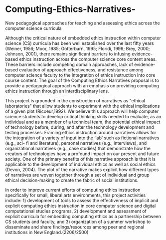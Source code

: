 # Computing-Ethics-Narratives-
New pedagogical approaches for teaching and assessing ethics across the computer science curricula

Although the critical nature of embedded ethics instruction within computer science (CS) curricula has been well established over the last fifty years (Weiner, 1956; Moor, 1985; Gotterbarn, 1995; Floridi, 1999; Brey, 2000; Johnson, 2001), there remains significant barriers to infusing evidence-based ethics instruction across the computer science core content areas. These barriers include competing domain approaches, lack of evidence-based evaluation of approach effectiveness, and resistance among computer science faculty to the integration of ethics instruction into core course content. The goal of the Computing Ethics Narratives proposal is to provide a pedagogical approach with an emphasis on providing computing ethics instruction through an interdisciplinary lens.

This project is grounded in the construction of narratives as "ethical laboratories" that allow students to experiment with the ethical implications of a given plot (Ricoeur,1992). We believe this approach will help computer science students to develop critical thinking skills needed to evaluate, as an individual and as a member of a technical team, the potential ethical impact of technology before, during, and after the technology development and testing processes. Framing ethics instruction around narratives allows for the integration of a variety of input into the ‘lab’ such as fictional narratives (e.g., sci- fi and literature), personal narratives (e.g., interviews), and organizational narratives (e.g., case studies) that demonstrate how the creators of technologies have a profound impact on our present and future society. One of the primary benefits of this narrative approach is that it is applicable to the development of individual ethics as well as social ethics (Devon, 2004). The plot of the narrative makes explicit how different types of narratives are woven together through a set of individual and group ethical decision-making to create the fabric of social institutions. 

In order to improve current efforts of computing ethics instruction specifically for small, liberal arts environments, this project activities include: 1) development of tools to assess the effectiveness of implicit and explicit computing ethics instruction in core computer science and digital computational studies programs, 2) development and assessment of explicit curricula for embedding computing ethics as a partnership between CS students and faculty, and 3) organization of a summer workshop to disseminate and share findings/resources among peer and regional institutions in New England.(2206/2500)

